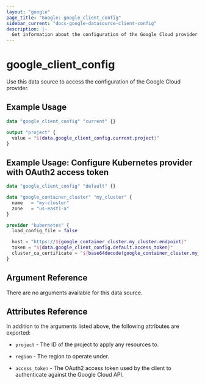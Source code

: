 ```yaml
---
layout: "google"
page_title: "Google: google_client_config"
sidebar_current: "docs-google-datasource-client-config"
description: |-
  Get information about the configuration of the Google Cloud provider.
---
```


# google\_client\_config

Use this data source to access the configuration of the Google Cloud provider.

## Example Usage

```tf
data "google_client_config" "current" {}

output "project" {
  value = "${data.google_client_config.current.project}"
}
```

## Example Usage: Configure Kubernetes provider with OAuth2 access token

```tf
data "google_client_config" "default" {}

data "google_container_cluster" "my_cluster" {
  name   = "my-cluster"
  zone   = "us-east1-a"
}

provider "kubernetes" {
  load_config_file = false

  host = "https://${google_container_cluster.my_cluster.endpoint}"
  token = "${data.google_client_config.default.access_token}"
  cluster_ca_certificate = "${base64decode(google_container_cluster.my_cluster.master_auth.0.cluster_ca_certificate)}"
}
```

## Argument Reference

There are no arguments available for this data source.

## Attributes Reference

In addition to the arguments listed above, the following attributes are exported:

* `project` - The ID of the project to apply any resources to.

* `region` - The region to operate under.

* `access_token` - The OAuth2 access token used by the client to authenticate against the Google Cloud API.
